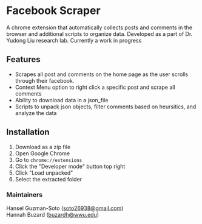 # Facebook Scraper 

A chrome extension that automatically collects posts and comments in the browser and additional scripts to organize data. Developed as a part of Dr. Yudong Liu research lab. Currently a work in progress

## Features
* Scrapes all post and comments on the home page as the user scrolls through their facebook.
* Context Menu option to right click a specific post and scrape all comments
* Ability to download data in a json_file
* Scripts to unpack json objects, filter comments based on heursitics, and analyze the data


## Installation 

1. Download as a zip file
2. Open Google Chrome
3. Go to `chrome://extensions`
4. Click the "Developer mode" button top right
5. Click "Load unpacked"
6. Select the extracted folder

### Maintainers

Hansel Guzman-Soto (soto26938@gmail.com)\
Hannah Buzard (buzardh@wwu.edu)
